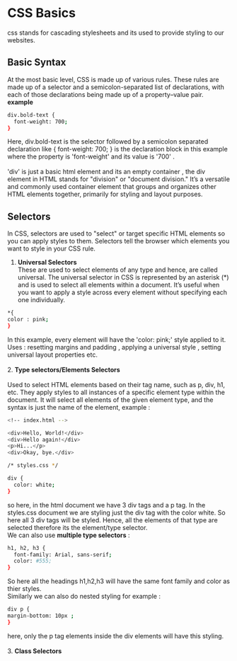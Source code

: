 # CSS Basics

css stands for cascading stylesheets and its used to provide styling to our websites. 
## Basic Syntax
At the most basic level, CSS is made up of various rules. These rules are made up of a selector and a semicolon-separated list of declarations,
with each of those declarations being made up of a property–value pair.
<br>
__example__ <br>
```bash
div.bold-text { 
  font-weight: 700;
}
```
Here, div.bold-text is the selector followed by a semicolon separated declaration like { font-weight: 700; } is the declaration block in this example 
where the property is 'font-weight' and its value is '700' . <br><br>
'div' is just a basic html element and its an empty container , the div element in HTML stands for "division" or "document division."
It’s a versatile and commonly used container element that groups and organizes other HTML elements together, primarily for styling and layout purposes.

## Selectors 

 In CSS, selectors are used to "select" or target specific HTML elements so you can apply styles to them. Selectors tell the browser which elements
 you want to style in your CSS rule.<br>
 1. **Universal Selectors** <br>
 These are used to select elements of any type and hence, are called universal. The universal selector in CSS is represented by an asterisk (*)
 and is used to select all elements within a document. It’s useful when you want to apply a style across every element without specifying each one individually.
```bash
*{
color : pink;
}
```
  In this example, every element will have the 'color: pink;' style applied to it. <br>
  Uses : resetting margins and padding , applying a universal style , setting universal layout properties etc. 
<br><br>
2. **Type selectors/Elements Selectors** <br><br>
 Used to select HTML elements based on their tag name, such as p, div, h1, etc. They apply styles to all instances of a specific element type within the document.
It will select all elements of the given element type, and the syntax is just the name of the element, example : <br>
```bash
<!-- index.html -->

<div>Hello, World!</div>
<div>Hello again!</div>
<p>Hi...</p>
<div>Okay, bye.</div>

```
```bash
/* styles.css */

div {
  color: white;
}

```
so here, in the html document we have 3 div tags and a p tag. In the styles.css document we are styling just the div tag with the color white. So here
all 3 div tags will be styled. Hence, all the elements of that type are selected therefore its the element/type selector. <br>
We can also use **multiple type selectors** : <br>
```bash
h1, h2, h3 {
  font-family: Arial, sans-serif;
  color: #555;
}

```
So here all the headings h1,h2,h3 will have the same font family and color as thier styles. <br>
Similarly we can also do nested styling for example : 
```bash
div p {
margin-bottom: 10px ;
}
```
here, only the p tag elements inside the div elements will have this styling.
<br><br>
3. **Class Selectors** 
<br> 
